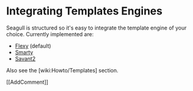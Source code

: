<!-- Name: Integration/TemplateEngines -->
<!-- Version: 3 -->
<!-- Last-Modified: 2006/11/30 15:53:49 -->
<!-- Author: demian -->
# Integrating Templates Engines

Seagull is structured so it's easy to integrate the template engine of your choice.  Currently implemented are:
 * [Flexy](/wiki:Howto/Templates/) (default)
 * [Smarty](/wiki:Howto/Templates/Smarty/)
 * [Savant2](/wiki:Howto/Templates/Savant/)

Also see the [wiki:Howto/Templates] section.

[[AddComment]]